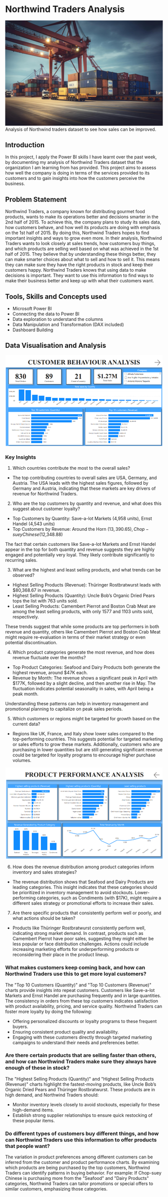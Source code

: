 # Northwind Traders Analysis
![shipping](Picture.jpg)
Analysis of Northwind traders dataset to see how sales can be improved.

## Introduction
In this project, I apply the Power BI skills I have learnt over the past week, by documenting my analysis of Northwind Traders dataset that the organization I am learning from has provided. This project aims to assess how well the company is doing in terms of the services provided to its customers and to gain insights into how the customers perceive the business.

## Problem Statement
Northwind Traders, a company known for distributing gourmet food products, wants to make its operations better and decisions smarter in the 2nd half of 2015. To achieve this, the company plans to study its sales data, how customers behave, and how well its products are doing with emphasis on the 1st half of 2015. By doing this, Northwind Traders hopes to find important insights and ways to grow even more.
In their analysis, Northwind Traders wants to look closely at sales trends, how customers buy things, and which products are selling well based on what was achieved in the 1st half of 2015. They believe that by understanding these things better, they can make smarter choices about what to sell and how to sell it. This means they can make sure they have the right products in stock and keep their customers happy.
Northwind Traders knows that using data to make decisions is important. They want to use this information to find ways to make their business better and keep up with what their customers want.

## Tools, Skills and Concepts used
- Microsoft Power BI
- Connecting the data to Power BI
- Data exploration to understand the columns
- Data Manipulation and Transformation (DAX included)
- Dashboard Building

## Data Visualisation and Analysis
![Customer Analysis](CustomerBehaviour.png)

### Key Insights
1. Which countries contribute the most to the overall sales?
 - The top contributing countries to overall sales are USA, Germany, and Austria. The USA leads with the highest sales figures, followed by Germany and Austria, indicating that these 
   markets are key drivers of revenue for Northwind Traders.

2. Who are the top customers by quantity and revenue, and what does this suggest about customer loyalty?
 - Top Customers by Quantity:
   Save-a-lot Markets (4,958 units),
   Ernst Handel (4,543 units)
 - Top Customers by Revenue:
   Around the Horn ($13,390.65),
   Chop-suey Chinese ($12,348.88)

The fact that certain customers like Save-a-lot Markets and Ernst Handel appear in the top for both quantity and revenue suggests they are highly engaged and potentially very loyal. They likely contribute significantly to recurring sales.

3. What are the highest and least selling products, and what trends can be observed?
 - Highest Selling Products (Revenue): Thüringer Rostbratwurst leads with $80,368.67 in revenue.
 - Highest Selling Products (Quantity): Uncle Bob’s Organic Dried Pears tops the list with 763 units sold.
 - Least Selling Products: Camembert Pierrot and Boston Crab Meat are among the least selling products, with only 1577 and 1103 units sold, respectively.

These trends suggest that while some products are top performers in both revenue and quantity, others like Camembert Pierrot and Boston Crab Meat might require re-evaluation in terms of their market strategy or even potential discontinuation.

4. Which product categories generate the most revenue, and how does revenue fluctuate over the months?
 - Top Product Categories: Seafood and Dairy Products both generate the highest revenue, around $47K each.
 - Revenue by Month: The revenue shows a significant peak in April with $177K, followed by a slight decline, and then another rise in May. The fluctuation indicates potential seasonality 
  in sales, with April being a peak month.

Understanding these patterns can help in inventory management and promotional planning to capitalize on peak sales periods.

5. Which customers or regions might be targeted for growth based on the current data?
 - Regions like UK, France, and Italy show lower sales compared to the top-performing countries. This suggests potential for targeted marketing or sales efforts to grow these markets.
  Additionally, customers who are purchasing in lower quantities but are still generating significant revenue could be targeted for loyalty programs to encourage higher purchase volumes.

![Product Analysis](Productanalysis.png)

6. How does the revenue distribution among product categories inform inventory and sales strategies?
 - The revenue distribution shows that Seafood and Dairy Products are leading categories. This insight indicates that these categories should be prioritized in inventory management to 
  avoid stockouts. Lower-performing categories, such as Condiments (with $17K), might require a different sales strategy or promotional efforts to increase their sales.

7. Are there specific products that consistently perform well or poorly, and what actions should be taken?
 - Products like Thüringer Rostbratwurst consistently perform well, indicating strong market demand. In contrast, products such as Camembert Pierrot have poor sales, suggesting they might either be less popular or face distribution challenges. Actions could include increasing marketing efforts for underperforming products or reconsidering their place in the product lineup.

### What makes customers keep coming back, and how can Northwind Traders use this to get more loyal customers?
The "Top 10 Customers (Quantity)" and "Top 10 Customers (Revenue)" charts provide insights into repeat customers. Customers like Save-a-lot Markets and Ernst Handel are purchasing frequently and in large quantities.
The consistency in orders from these top customers indicates satisfaction with product availability, pricing, and service quality. Northwind Traders can foster more loyalty by doing the following:
- Offering personalized discounts or loyalty programs to these frequent buyers.
- Ensuring consistent product quality and availability.
- Engaging with these customers directly through targeted marketing campaigns to understand their needs and preferences better.

### Are there certain products that are selling faster than others, and how can Northwind Traders make sure they always have enough of these in stock?
The "Highest Selling Products (Quantity)" and "Highest Selling Products (Revenue)" charts highlight the fastest-moving products, like Uncle Bob’s Organic Dried Pears and Thüringer Rostbratwurst.
These products are in high demand, and Northwind Traders should:
- Monitor inventory levels closely to avoid stockouts, especially for these high-demand items.
- Establish strong supplier relationships to ensure quick restocking of these popular items.

### Do different types of customers buy different things, and how can Northwind Traders use this information to offer products that people want?
The variation in product preferences among different customers can be inferred from the customer and product performance charts.
By examining which products are being purchased by the top customers, Northwind Traders can identify patterns in buying behavior. For example:
If Chop-suey Chinese is purchasing more from the "Seafood" and "Dairy Products" categories, Northwind Traders can tailor promotions or special offers to similar customers, emphasizing those categories.
